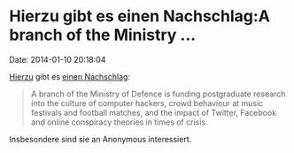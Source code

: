 Hierzu gibt es einen Nachschlag:A branch of the Ministry \...
=============================================================

Date: 2014-01-10 20:18:04

[Hierzu](http://blog.fefe.de/?ts=afea0620) gibt es [einen
Nachschlag](http://www.theguardian.com/uk-news/2014/jan/07/ministry-defence-fund-research-online):

> A branch of the Ministry of Defence is funding postgraduate research
> into the culture of computer hackers, crowd behaviour at music
> festivals and football matches, and the impact of Twitter, Facebook
> and online conspiracy theories in times of crisis.

Insbesondere sind sie an Anonymous interessiert.
